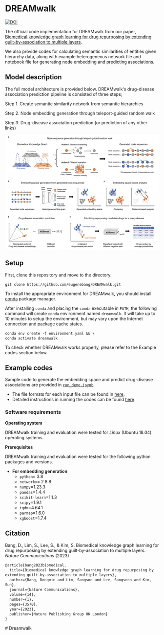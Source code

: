 # DREAMwalk
[![DOI](https://zenodo.org/badge/562475574.svg)](https://zenodo.org/badge/latestdoi/562475574)

The official code implementation for DREAMwalk from our paper, [Biomedical knowledge graph learning for drug repurposing by extending guilt-by-association to multiple layers](https://www.nature.com/articles/s41467-023-39301-y).

We also provide codes for calculating semantic similarities of entities given hierarchy data, along with example heterogeneous network file and notebook file for generating node embedding and predicting associations.

## Model description

The full model architecture is provided below. DREAMwalk's drug-disease association prediction pipeline is consisted of three steps;

Step 1. Create semantic similarity network from semantic hierarchies

Step 2. Node embedding generation through teleport-guided random walk

Step 3. Drug-disease association prediction (or prediction of any other links)

![model1](img/model_overview.png)

## Setup
First, clone this repository and move to the directory.
```
git clone https://github.com/eugenebang/DREAMwalk.git
```
To install the appropriate environment for DREAMwalk, you should install [conda](https://docs.conda.io/en/latest/) package manager.

After installing `conda` and placing the `conda` executable in `PATH`, the following command will create `conda` environment named `dreamwalk`. It will take up to 10 minutes to setup the environment, but may vary upon the Internet connection and package cache states.
```
conda env create -f environment.yaml && \
conda activate dreamwalk
```

To check whether DREAMwalk works properly, please refer to the Example codes section below.

## Example codes
Sample code to generate the embedding space and predict drug-disease associations are provided in [`run_demo.ipynb`](run_demo.ipynb).

- The file formats for each input file can be found in [here](demo).
- Detailed instructions in running the codes can be found [here](DREAMwalk).

### Software requirements

**Operating system**

DREAMwalk training and evaluation were tested for *Linux* (Ubuntu 18.04) operating systems.

**Prerequisites**

DREAMwalk training and evaluation were tested for the following python packages and versions.

- **For embedding generation**
  - `python`= 3.8
  - `networkx`= 2.8.8
  - `numpy`=1.23.3
  - `pandas`=1.4.4
  - `scikit-learn`=1.1.3
  -  `scipy`=1.9.1
  - `tqdm`=4.64.1
  - `parmap`=1.6.0
  - `xgboost`=1.7.4
  
## Citation
Bang, D., Lim, S., Lee, S., & Kim, S. Biomedical knowledge graph learning for drug repurposing by extending guilt-by-association to multiple layers. _Nature Communications_ (2023)
```
@article{bang2023biomedical,
  title={Biomedical knowledge graph learning for drug repurposing by extending guilt-by-association to multiple layers},
  author={Bang, Dongmin and Lim, Sangsoo and Lee, Sangseon and Kim, Sun},
  journal={Nature Communications},
  volume={14},
  number={1},
  pages={3570},
  year={2023},
  publisher={Nature Publishing Group UK London}
}
```
#   D r e a m w a l k 
 
 